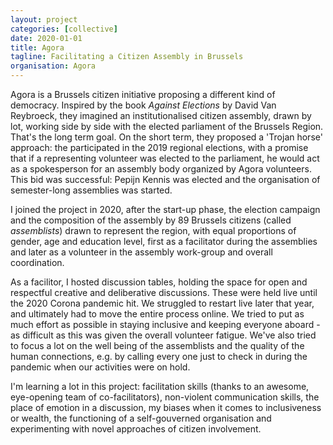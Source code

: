 ```yaml
---
layout: project
categories: [collective]
date: 2020-01-01
title: Agora
tagline: Facilitating a Citizen Assembly in Brussels
organisation: Agora
---
```


Agora is a Brussels citizen initiative proposing a different kind of democracy. Inspired by the book *Against Elections* by David Van Reybroeck, they imagined an institutionalised citizen assembly, drawn by lot, working side by side with the elected parliament of the Brussels Region. That's the long term goal. On the short term, they proposed a 'Trojan horse' approach: the participated in the 2019 regional elections, with a promise that if a representing volunteer was elected to the parliament, he would act as a spokesperson for an assembly body organized by Agora volunteers. This bid was successful: Pepijn Kennis was elected and the organisation of semester-long assemblies was started.

I joined the project in 2020, after the start-up phase, the election campaign and the composition of the assembly by 89 Brussels citizens (called *assemblists*) drawn to represent the region, with equal proportions of gender, age and education level, first as a facilitator during the assemblies and later as a volunteer in the assembly work-group and overall coordination. 

As a facilitor, I hosted discussion tables, holding the space for open and respectful creative and deliberative discussions. These were held live until the 2020 Corona pandemic hit. We struggled to restart live later that year, and ultimately had to move the entire process online. We tried to put as much effort as possible in staying inclusive and keeping everyone aboard - as difficult as this was given the overall volunteer fatigue. We've also tried to focus a lot on the well being of the assemblists and the quality of the human connections, e.g. by calling every one just to check in during the pandemic when our activities were on hold.

I'm learning a lot in this project: facilitation skills (thanks to an awesome, eye-opening team of co-facilitators), non-violent communication skills, the place of emotion in a discussion, my biases when it comes to inclusiveness or wealth, the functioning of a self-gouverned organisation and experimenting with novel approaches of citizen involvement.